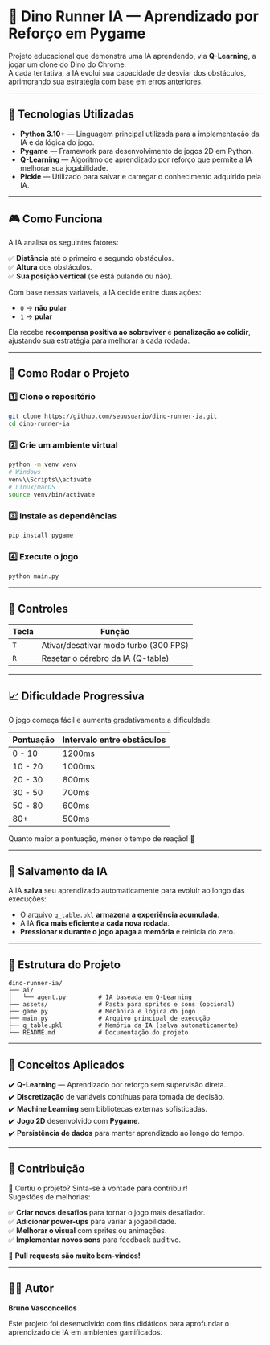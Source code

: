# 🦖 Dino Runner IA — Aprendizado por Reforço em Pygame  

Projeto educacional que demonstra uma IA aprendendo, via **Q-Learning**, a jogar um clone do Dino do Chrome.  
A cada tentativa, a IA evolui sua capacidade de desviar dos obstáculos, aprimorando sua estratégia com base em erros anteriores.

---

## 📌 Tecnologias Utilizadas  

- **Python 3.10+** — Linguagem principal utilizada para a implementação da IA e da lógica do jogo.  
- **Pygame** — Framework para desenvolvimento de jogos 2D em Python.  
- **Q-Learning** — Algoritmo de aprendizado por reforço que permite a IA melhorar sua jogabilidade.  
- **Pickle** — Utilizado para salvar e carregar o conhecimento adquirido pela IA.

---

## 🎮 Como Funciona  

A IA analisa os seguintes fatores:  

✅ **Distância** até o primeiro e segundo obstáculos.  
✅ **Altura** dos obstáculos.  
✅ **Sua posição vertical** (se está pulando ou não).  

Com base nessas variáveis, a IA decide entre duas ações:  

- `0` → **não pular**  
- `1` → **pular**  

Ela recebe **recompensa positiva ao sobreviver** e **penalização ao colidir**, ajustando sua estratégia para melhorar a cada rodada.

---

## 🚀 Como Rodar o Projeto  

### 1️⃣ Clone o repositório  

```bash
git clone https://github.com/seuusuario/dino-runner-ia.git
cd dino-runner-ia
```

### 2️⃣ Crie um ambiente virtual  

```bash
python -m venv venv
# Windows
venv\\Scripts\\activate
# Linux/macOS
source venv/bin/activate
```

### 3️⃣ Instale as dependências  

```bash
pip install pygame
```

### 4️⃣ Execute o jogo  

```bash
python main.py
```

---

## 🎯 Controles  

| Tecla | Função |  
|-------|-----------------------------|  
| `T`   | Ativar/desativar modo turbo (300 FPS) |  
| `R`   | Resetar o cérebro da IA (Q-table) |  

---

## 📈 Dificuldade Progressiva  

O jogo começa fácil e aumenta gradativamente a dificuldade:  

| Pontuação | Intervalo entre obstáculos |  
|-----------|----------------------------|  
| 0 - 10    | 1200ms                      |  
| 10 - 20   | 1000ms                      |  
| 20 - 30   | 800ms                       |  
| 30 - 50   | 700ms                        |  
| 50 - 80   | 600ms                        |  
| 80+       | 500ms                        |  

Quanto maior a pontuação, menor o tempo de reação! 🚀  

---

## 💾 Salvamento da IA  

A IA **salva** seu aprendizado automaticamente para evoluir ao longo das execuções:  

- O arquivo `q_table.pkl` **armazena a experiência acumulada**.  
- A IA **fica mais eficiente a cada nova rodada**.  
- **Pressionar `R` durante o jogo apaga a memória** e reinicia do zero.

---

## 📁 Estrutura do Projeto  

```plaintext
dino-runner-ia/
├── ai/
│   └── agent.py         # IA baseada em Q-Learning
├── assets/              # Pasta para sprites e sons (opcional)
├── game.py              # Mecânica e lógica do jogo
├── main.py              # Arquivo principal de execução
├── q_table.pkl          # Memória da IA (salva automaticamente)
└── README.md            # Documentação do projeto
```

---

## 🧠 Conceitos Aplicados  

✔️ **Q-Learning** — Aprendizado por reforço sem supervisão direta.  
✔️ **Discretização** de variáveis contínuas para tomada de decisão.  
✔️ **Machine Learning** sem bibliotecas externas sofisticadas.  
✔️ **Jogo 2D** desenvolvido com **Pygame**.  
✔️ **Persistência de dados** para manter aprendizado ao longo do tempo.  

---

## 🤝 Contribuição  

🔹 Curtiu o projeto? Sinta-se à vontade para contribuir!  
Sugestões de melhorias:  

✅ **Criar novos desafios** para tornar o jogo mais desafiador.  
✅ **Adicionar power-ups** para variar a jogabilidade.  
✅ **Melhorar o visual** com sprites ou animações.  
✅ **Implementar novos sons** para feedback auditivo.  

📌 **Pull requests são muito bem-vindos!**  

---

## 👨‍💻 Autor  

**Bruno Vasconcellos**  

Este projeto foi desenvolvido com fins didáticos para aprofundar o aprendizado de IA em ambientes gamificados.

